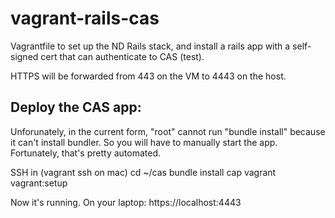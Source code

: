 vagrant-rails-cas
=================

Vagrantfile to set up the ND Rails stack, and install a rails app with a self-signed cert that can authenticate to CAS (test).

HTTPS will be forwarded from 443 on the VM to 4443 on the host.


Deploy the CAS app:
--------------------
Unforunately, in the current form, "root" cannot run "bundle install" because it can't install bundler.  So you will have to manually start the app.  Fortunately, that's pretty automated.

SSH in (vagrant ssh on mac)
cd ~/cas
bundle install
cap vagrant vagrant:setup

Now it's running.  On your laptop:
https://localhost:4443
